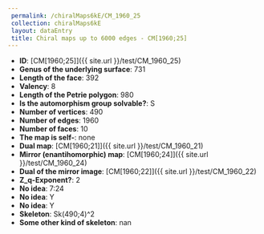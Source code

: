 ```yaml
--- 
 permalink: /chiralMaps6kE/CM_1960_25 
 collection: chiralMaps6kE
 layout: dataEntry
 title: Chiral maps up to 6000 edges - CM[1960;25]
---
```


- **ID**: [CM[1960;25]]({{ site.url }}/test/CM_1960_25)
- **Genus of the underlying surface**: 731
- **Length of the face**: 392
- **Valency**: 8
- **Length of the Petrie polygon**: 980
- **Is the automorphism group solvable?**: S
- **Number of vertices**: 490
- **Number of edges**: 1960
- **Number of faces**: 10
- **The map is self-**: none
- **Dual map**: [CM[1960;21]]({{ site.url }}/test/CM_1960_21)
- **Mirror (enantihomorphic) map**: [CM[1960;24]]({{ site.url }}/test/CM_1960_24)
- **Dual of the mirror image**: [CM[1960;22]]({{ site.url }}/test/CM_1960_22)
- **Z_q-Exponent?**: 2
- **No idea**:  7:24
- **No idea**: Y
- **No idea**: Y
- **Skeleton**: Sk(490;4)^2
- **Some other kind of skeleton**: nan
